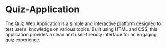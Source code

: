 # Quiz-Application
The Quiz Web Application is a simple and interactive platform designed to test users' knowledge on various topics. Built using HTML and CSS, this application provides a clean and user-friendly interface for an engaging quiz experience.
